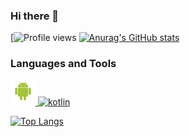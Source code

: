 ### Hi there 👋

<!--
**Ilhom0549/Ilhom0549** is a ✨ _special_ ✨ repository because its `README.md` (this file) appears on your GitHub profile.

Here are some ideas to get you started:

- 🔭 I’m currently working on ...
- 🌱 I’m currently learning ...
- 👯 I’m looking to collaborate on ...
- 🤔 I’m looking for help with ...
- 💬 Ask me about ...
- 📫 How to reach me: ...
- 😄 Pronouns: ...
- ⚡ Fun fact: ...
-->
[![Profile views](https://gpvc.arturio.dev/Ilhom0549)
[![Anurag's GitHub stats](https://github-readme-stats.vercel.app/api?username=Ilhom0549&hide=contribs,prs&count_private=true&show_icons=true&theme=dark)](https://github.com/anuraghazra/github-readme-stats) 

### Languages and Tools
<p align="left"> <a href="https://developer.android.com" target="_blank"> <img src="https://raw.githubusercontent.com/devicons/devicon/master/icons/android/android-original-wordmark.svg" alt="android" width="40" height="40"/> </a> <a href="https://kotlinlang.org" target="_blank"> <img src="https://www.vectorlogo.zone/logos/kotlinlang/kotlinlang-icon.svg" alt="kotlin" width="40" height="40"/> </a> </p>

[![Top Langs](https://github-readme-stats.vercel.app/api/top-langs/?username=Ilhom0549&layout=compact)](https://github.com/anuraghazra/github-readme-stats)



<!-- ![Android](https://media.giphy.com/media/llarwdtFqG63IlqUR1/giphy.gif) -->

